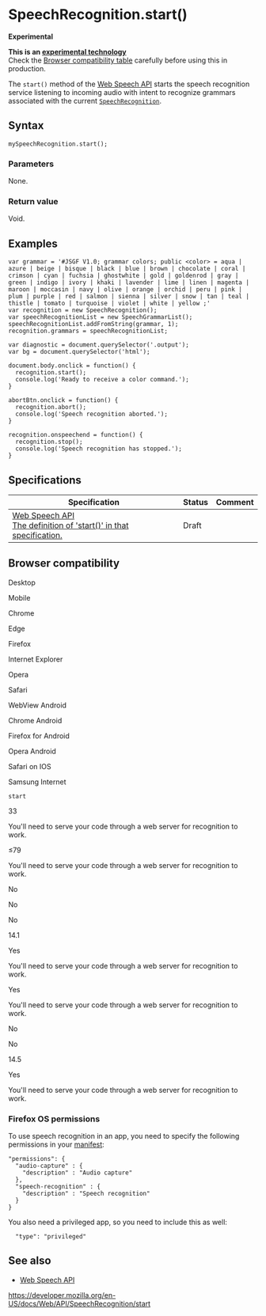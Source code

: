 SpeechRecognition.start()
=========================

**Experimental**

**This is an [experimental technology](https://developer.mozilla.org/en-US/docs/MDN/Guidelines/Conventions_definitions#experimental)**  
Check the [Browser compatibility table](#browser_compatibility) carefully before using this in production.

The `start()` method of the [Web Speech API](../web_speech_api) starts the speech recognition service listening to incoming audio with intent to recognize grammars associated with the current [`SpeechRecognition`](../speechrecognition).

Syntax
------

    mySpeechRecognition.start();

### Parameters

None.

### Return value

Void.

Examples
--------

    var grammar = '#JSGF V1.0; grammar colors; public <color> = aqua | azure | beige | bisque | black | blue | brown | chocolate | coral | crimson | cyan | fuchsia | ghostwhite | gold | goldenrod | gray | green | indigo | ivory | khaki | lavender | lime | linen | magenta | maroon | moccasin | navy | olive | orange | orchid | peru | pink | plum | purple | red | salmon | sienna | silver | snow | tan | teal | thistle | tomato | turquoise | violet | white | yellow ;'
    var recognition = new SpeechRecognition();
    var speechRecognitionList = new SpeechGrammarList();
    speechRecognitionList.addFromString(grammar, 1);
    recognition.grammars = speechRecognitionList;

    var diagnostic = document.querySelector('.output');
    var bg = document.querySelector('html');

    document.body.onclick = function() {
      recognition.start();
      console.log('Ready to receive a color command.');
    }

    abortBtn.onclick = function() {
      recognition.abort();
      console.log('Speech recognition aborted.');
    }

    recognition.onspeechend = function() {
      recognition.stop();
      console.log('Speech recognition has stopped.');
    }

Specifications
--------------

<table><thead><tr class="header"><th>Specification</th><th>Status</th><th>Comment</th></tr></thead><tbody><tr class="odd"><td><a href="https://wicg.github.io/speech-api/#dom-speechrecognition-start">Web Speech API<br />
<span class="small">The definition of 'start()' in that specification.</span></a></td><td><span class="spec-draft">Draft</span></td><td></td></tr></tbody></table>

Browser compatibility
---------------------

Desktop

Mobile

Chrome

Edge

Firefox

Internet Explorer

Opera

Safari

WebView Android

Chrome Android

Firefox for Android

Opera Android

Safari on IOS

Samsung Internet

`start`

33

You'll need to serve your code through a web server for recognition to work.

≤79

You'll need to serve your code through a web server for recognition to work.

No

No

No

14.1

Yes

You'll need to serve your code through a web server for recognition to work.

Yes

You'll need to serve your code through a web server for recognition to work.

No

No

14.5

Yes

You'll need to serve your code through a web server for recognition to work.

### Firefox OS permissions

To use speech recognition in an app, you need to specify the following permissions in your [manifest](https://developer.mozilla.org/en-US/docs/Web/Apps/Build/Manifest):

    "permissions": {
      "audio-capture" : {
        "description" : "Audio capture"
      },
      "speech-recognition" : {
        "description" : "Speech recognition"
      }
    }

You also need a privileged app, so you need to include this as well:

      "type": "privileged"

See also
--------

-   [Web Speech API](../web_speech_api)

<a href="https://developer.mozilla.org/en-US/docs/Web/API/SpeechRecognition/start" class="_attribution-link">https://developer.mozilla.org/en-US/docs/Web/API/SpeechRecognition/start</a>
